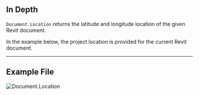 ## In Depth
`Document.Location` returns the latitude and longitude location of the given Revit document.

In the example below, the project location is provided for the current Revit document.
___
## Example File

![Document.Location](./Revit.Application.Document.Location_img.jpg)